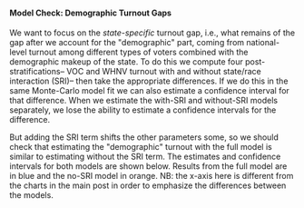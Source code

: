 #### Model Check: Demographic Turnout Gaps

We want to focus on the *state-specific* turnout gap, i.e.,
what remains of the gap after we account for the "demographic" part, coming from
national-level turnout among different types of voters
combined with the demographic makeup of the state.
To do this we compute four post-stratifications–
VOC and WHNV turnout with and without state/race interaction (SRI)–
then take the appropriate differences.  If we do this in the same Monte-Carlo
model fit we can also
estimate a confidence interval for that difference.
When we estimate the with-SRI and without-SRI
models separately, we lose the ability
to estimate a confidence intervals for the difference.

But adding the SRI term shifts the other parameters some,
so we should check that estimating the "demographic" turnout
with the full model is similar
to estimating without the SRI term. The estimates and confidence intervals for
both models are shown below.
Results from the full model are in blue and the no-SRI model in orange.
NB: the x-axis here is different from the charts in the main post in order
to emphasize the differences between the models.
